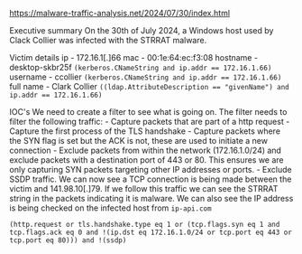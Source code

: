 
https://malware-traffic-analysis.net/2024/07/30/index.html

Executive summary
	On the 30th of July 2024, a Windows host used by Clack Collier was infected with the STRRAT malware.

Victim details
	ip - 172.16.1[.]66
	mac - 00:1e:64:ec:f3:08
	hostname - desktop-skbr25f    `(kerberos.CNameString and ip.addr == 172.16.1.66)`
	username - ccollier                   `(kerberos.CNameString and ip.addr == 172.16.1.66)`
	full name  - Clark Collier          `((ldap.AttributeDescription == "givenName") and ip.addr == 172.16.1.66)`

IOC's
	We need to create a filter to see what is going on. The filter needs to filter the following traffic:
		- Capture packets that are part of a http request
		- Capture the first process of the TLS handshake
		- Capture packets where the SYN flag is set but the ACK is not, these are used to initiate a new connection
		- Exclude packets from within the network (172.16.1.0/24) and exclude packets with a destination port of 443 or 80. This ensures we are only capturing SYN packets targeting other IP addresses or ports.
		- Exclude SSDP traffic.
	We can now see a TCP connection is being made between the victim and 141.98.10[.]79. If we follow this traffic we can see the STRRAT string in the packets indicating it is malware.
	We can also see the IP address is being checked on the infected host from `ip-api.com`



`(http.request or tls.handshake.type eq 1 or (tcp.flags.syn eq 1 and tcp.flags.ack eq 0 and !(ip.dst eq 172.16.1.0/24 or tcp.port eq 443 or tcp.port eq 80))) and !(ssdp)`
